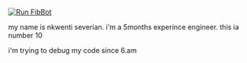 
[![Run FibBot](https://github.com/Nkwenti-Severian-Ndongtsop/Fibonacci-bot/actions/workflows/fibbot.yml/badge.svg?branch=main)](https://github.com/Nkwenti-Severian-Ndongtsop/Fibonacci-bot/actions/workflows/fibbot.yml)

my name is nkwenti severian. i'm a 5months experince engineer. this ia number 10

i'm trying to debug my code since 6.am
